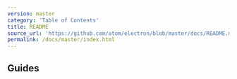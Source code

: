 ```yaml
---
version: master
category: 'Table of Contents'
title: README
source_url: 'https://github.com/atom/electron/blob/master/docs/README.md'
permalink: /docs/master/index.html
---
```



## Guides
